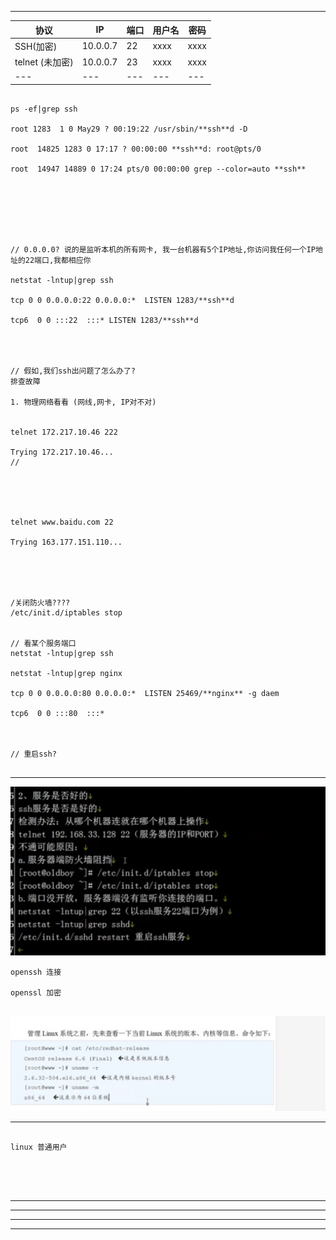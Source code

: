 --------------------------------------------------------------------------------


| 协议 | IP | 端口 | 用户名 | 密码 |
|---|---|---|---|---|
| SSH(加密)| 10.0.0.7 | 22 | xxxx | xxxx |
| telnet (未加密)|  10.0.0.7 | 23 | xxxx | xxxx |
|---|---|---|---|---|

```

ps -ef|grep ssh

root 1283  1 0 May29 ? 00:19:22 /usr/sbin/**ssh**d -D

root  14825 1283 0 17:17 ? 00:00:00 **ssh**d: root@pts/0

root  14947 14889 0 17:24 pts/0 00:00:00 grep --color=auto **ssh**







// 0.0.0.0? 说的是监听本机的所有网卡, 我一台机器有5个IP地址,你访问我任何一个IP地址的22端口,我都相应你

netstat -lntup|grep ssh

tcp 0 0 0.0.0.0:22 0.0.0.0:*  LISTEN 1283/**ssh**d       

tcp6  0 0 :::22  :::* LISTEN 1283/**ssh**d




// 假如,我们ssh出问题了怎么办了?
排查故障

1. 物理网络看看 (网线,网卡, IP对不对)


telnet 172.217.10.46 222

Trying 172.217.10.46... 
// 





telnet www.baidu.com 22     

Trying 163.177.151.110... 





/关闭防火墙????
/etc/init.d/iptables stop


// 看某个服务端口
netstat -lntup|grep ssh

netstat -lntup|grep nginx 

tcp 0 0 0.0.0.0:80 0.0.0.0:*  LISTEN 25469/**nginx** -g daem

tcp6  0 0 :::80  :::*



// 重启ssh?


```


--------------------------------------------------------------------------------
![sshAbbout](sshAbbout.png)

```
openssh 连接

openssl 加密


```


![32or64linux 2](32or64linux%202.png)

--------------------------------------------------------------------------------

```

linux 普通用户





```


--------------------------------------------------------------------------------


--------------------------------------------------------------------------------

--------------------------------------------------------------------------------


--------------------------------------------------------------------------------

